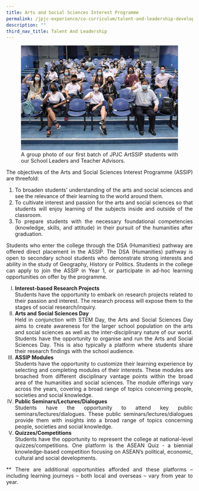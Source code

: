 ```yaml
---
title: Arts and Social Sciences Interest Programme
permalink: /jpjc-experience/co-curriculum/talent-and-leadership-development-programme/arts-and-social-science/
description: ""
third_nav_title: Talent And Leadership
---
```

<div align=justify>
<figure>
<img src="/images/ArtSSIP1.jpg">
<figcaption>A group photo of our first batch of JPJC ArtSSIP students with our School Leaders and Teacher Advisors.</figcaption></figure>

<p>
The objectives of the Arts and Social Sciences Interest Programme (ASSIP) are threefold:</p>
<ol>
	<li>To broaden students’ understanding of the arts and social sciences and see the relevance of their learning to the world around them.</li>
	<li>To cultivate interest and passion for the arts and social sciences so that students will enjoy learning of the subjects inside and outside of the classroom.</li>
	<li>To prepare students with the necessary foundational competencies (knowledge, skills, and attitude) in their pursuit of the humanities after graduation.</li></ol>

<p>
Students who enter the college through the DSA (Humanities) pathway are offered direct placement in the ASSIP.  The DSA (Humanities) pathway is open to secondary school students who demonstrate strong interests and ability in the study of Geography, History or Politics. Students in the college can apply to join the ASSIP in Year 1, or participate in ad-hoc learning opportunities on offer by the programme.</p>

<style> ol.a {list-style-type: upper-roman;}</style>
<ol class="a">
	<li><b>Interest-based Research Projects</b><br>
Students have the opportunity to embark on research projects related to their passion and interest. The research process will expose them to the stages of social research/inquiry.</li>
	<li><b>Arts and Social Sciences Day</b><br>
Held in conjunction with STEM Day, the Arts and Social Sciences Day aims to create awareness for the larger school population on the arts and social sciences as well as the inter-disciplinary nature of our world. Students have the opportunity to organise and run the Arts and Social Sciences Day. This is also typically a platform where students share their research findings with the school audience.</li>
	<li><b>ASSIP Modules</b><br>
Students have the opportunity to customize their learning experience by selecting and completing modules of their interests. These modules are broached from different disciplinary vantage points within the broad area of the humanities and social sciences. The module offerings vary across the years, covering a broad range of topics concerning people, societies and social knowledge.</li>
	<li><b>Public Seminars/Lectures/Dialogues</b><br>
Students have the opportunity to attend key public seminars/lectures/dialogues. These public seminars/lectures/dialogues provide them with insights into a broad range of topics concerning people, societies and social knowledge.</li>
	<li><b>Quizzes/Competitions</b><br>
Students have the opportunity to represent the college at national-level quizzes/competitions. One platform is the ASEAN Quiz - a biennial knowledge-based competition focusing on ASEAN’s political, economic, cultural and social developments.</li></ol>

<p>
** There are additional opportunities afforded and these platforms – including learning journeys – both local and overseas – vary from year to year.</p>
</div>
